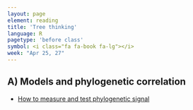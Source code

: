 ```yaml
---
layout: page
element: reading
title: 'Tree thinking'
language: R
pagetype: 'before class'
symbol: <i class="fa fa-book fa-lg"></i>
week: "Apr 25, 27"
---
```


## A) Models and phylogenetic correlation

- [How to measure and test phylogenetic signal](https://besjournals.onlinelibrary.wiley.com/doi/pdf/10.1111/j.2041-210X.2012.00196.x)
